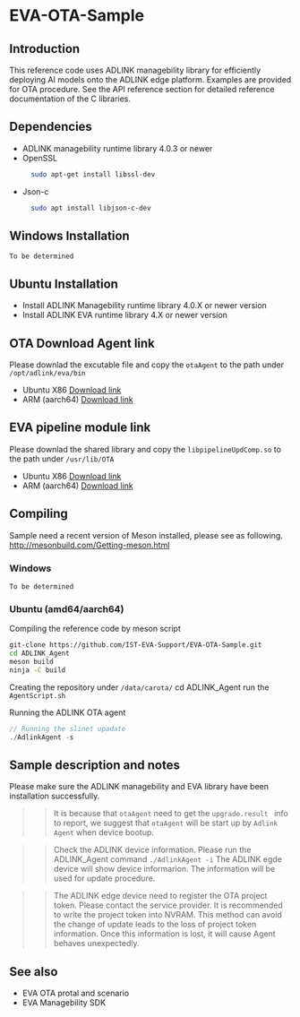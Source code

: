# EVA-OTA-Sample

## Introduction 
 
This reference code uses ADLINK managebility library for efficiently deploying AI models onto the ADLINK edge platform.
Examples are provided for OTA procedure. See the API reference section for detailed reference documentation of the C libraries. <h2>
  
## Dependencies 
* ADLINK managebility runtime library 4.0.3 or newer
* OpenSSL
  ```bash
    sudo apt-get install libssl-dev
  ```
* Json-c
  ```bash
    sudo apt install libjson-c-dev
  ```
<h2>

## Windows Installation
   `To be determined `

## Ubuntu Installation
* Install ADLINK Managebility runtime library 4.0.X or newer version
* Install ADLINK EVA runtime library 4.X or newer version
  
## OTA Download Agent link
Please downlad the excutable file and copy the `otaAgent` to the path under `/opt/adlink/eva/bin`
* Ubuntu X86     [Download link](https://ampro1-my.sharepoint.com/:u:/g/personal/nathanch_tu_adlinktech_com/ETNNvk58tKxFsjdSjfzUIjoBuFj60WsPas22m5cxaUMmcA?e=Z2JFj0)
* ARM (aarch64)  [Download link](https://ampro1-my.sharepoint.com/:u:/r/personal/nathanch_tu_adlinktech_com/Documents/OTA/DownloadAgent/aarch64/otaAgent?csf=1&web=1&e=cSNrAm)
 
## EVA pipeline module link
Please downlad the shared library and copy the `libpipelineUpdComp.so` to the path under `/usr/lib/OTA`
* Ubuntu X86     [Download link](https://ampro1-my.sharepoint.com/:u:/g/personal/nathanch_tu_adlinktech_com/EcmXpSylmSJEvu4i1lxjA9UB3iWDb5T2YnX-VpNJxUEctw?e=kcRhEv)
* ARM (aarch64)  [Download link](https://ampro1-my.sharepoint.com/:u:/g/personal/nathanch_tu_adlinktech_com/EQL5Ur9Gd0BFosZh5oDN2DYBNz0P0iPz9RIYhmr36hBZCA?e=zXNgVz)
  
## Compiling
  Sample need a recent version of Meson installed, please see as following.
    http://mesonbuild.com/Getting-meson.html
  
### Windows
  `To be determined `

### Ubuntu (amd64/aarch64)
Compiling the reference code by meson script
```bash
git-clone https://github.com/IST-EVA-Support/EVA-OTA-Sample.git
cd ADLINK_Agent
meson build
ninja -C build
```
Creating the repository under `/data/carota/`
cd ADLINK_Agent
run the `AgentScript.sh` 
 
Running the ADLINK OTA agent

 ```c
 // Running the slinet upadate
./AdlinkAgent -s
```
   
<h2>

## Sample description and notes
Please make sure the ADLINK managebility and EVA library have been installation successfully.
>> It is because that `otaAgent` need to get the `upgrade.result ` info to report,
we suggest that `otaAgent` will be start up by `Adlink Agent`
when device bootup.  
 
>> Check the ADLINK device information.
Please run the ADLINK_Agent command 
`./AdlinkAgent -i`
  The ADLINK egde device will show device informarion. The information will be used for update procedure.
  
>> The ADLINK edge device need to register the OTA project token. Please contact the service provider.
It is recommended to write the project token into NVRAM. This method can avoid the
change of update leads to the loss of project token information. Once this information is lost, it will cause 
Agent behaves unexpectedly. <h2>


## See also
 
 * EVA OTA protal and scenario
 * EVA Managebility SDK
 

